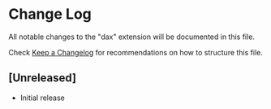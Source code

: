 # Change Log
All notable changes to the "dax" extension will be documented in this file.

Check [Keep a Changelog](http://keepachangelog.com/) for recommendations on how to structure this file.

## [Unreleased]
- Initial release